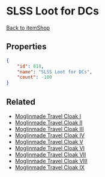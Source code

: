 # SLSS Loot for DCs

<no description available>

[Back to itemShop](../item-shops.md)

## Properties

```json
{
    "id": 818,
    "name": "SLSS Loot for DCs",
    "count": -100
}
```

## Related

- [Moglinmade Travel Cloak I](../items/22180-moglinmade-travel-cloak-i.md)
- [Moglinmade Travel Cloak II](../items/22181-moglinmade-travel-cloak-ii.md)
- [Moglinmade Travel Cloak III](../items/22182-moglinmade-travel-cloak-iii.md)
- [Moglinmade Travel Cloak IV](../items/22183-moglinmade-travel-cloak-iv.md)
- [Moglinmade Travel Cloak V](../items/22184-moglinmade-travel-cloak-v.md)
- [Moglinmade Travel Cloak VI](../items/22185-moglinmade-travel-cloak-vi.md)
- [Moglinmade Travel Cloak VII](../items/22186-moglinmade-travel-cloak-vii.md)
- [Moglinmade Travel Cloak VIII](../items/22187-moglinmade-travel-cloak-viii.md)
- [Moglinmade Travel Cloak IX](../items/22188-moglinmade-travel-cloak-ix.md)

